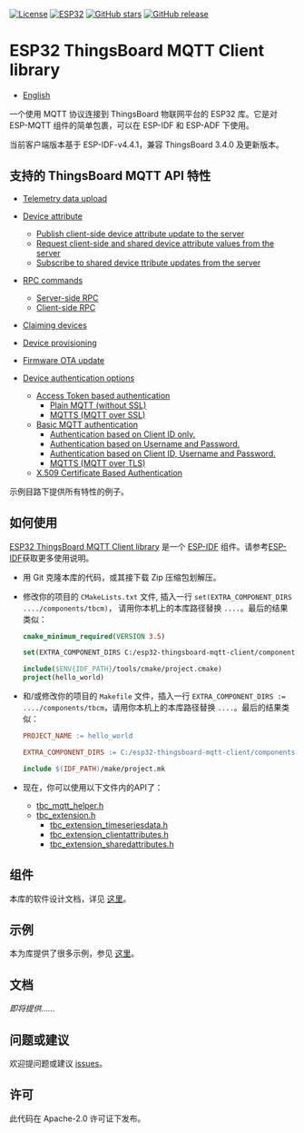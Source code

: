 
[![License](https://img.shields.io/badge/License-Apache%202.0-yellow.svg)](https://opensource.org/licenses/Apache-2.0)
[![ESP32](https://img.shields.io/badge/ESP-32-green.svg?style=flat-square)](https://www.espressif.com/en/products/socs/esp32)
[![GitHub stars](https://img.shields.io/github/stars/liang-zhu-zi/esp32-thingsboard-mqtt-client?style=flat&logo=github)](https://github.com/liang-zhu-zi/esp32-thingsboard-mqtt-client/stargazers)
[![GitHub release](https://img.shields.io/github/release/liang-zhu-zi/esp32-thingsboard-mqtt-client/all.svg?style=flat-square)](https://github.com/liang-zhu-zi/esp32-thingsboard-mqtt-client/releases/)

# ESP32 ThingsBoard MQTT Client library

* [English](README.md)

一个使用 MQTT 协议连接到 ThingsBoard 物联网平台的 ESP32 库。它是对 ESP-MQTT 组件的简单包裹，可以在 ESP-IDF 和 ESP-ADF 下使用。

当前客户端版本基于 ESP-IDF-v4.4.1，兼容 ThingsBoard 3.4.0 及更新版本。

## 支持的 ThingsBoard MQTT API 特性

* [Telemetry data upload](https://thingsboard.io/docs/reference/mqtt-api/#telemetry-upload-api)
* [Device attribute](https://thingsboard.io/docs/reference/mqtt-api/#attributes-api)
  * [Publish client-side device attribute update to the server](https://thingsboard.io/docs/reference/mqtt-api/#publish-attribute-update-to-the-server)
  * [Request client-side and shared device attribute values from the server](https://thingsboard.io/docs/reference/mqtt-api/#request-attribute-values-from-the-server)
  * [Subscribe to shared device ttribute updates from the server](https://thingsboard.io/docs/reference/mqtt-api/#subscribe-to-attribute-updates-from-the-server)
* [RPC commands](https://thingsboard.io/docs/reference/mqtt-api/#rpc-api)
  * [Server-side RPC](https://thingsboard.io/docs/reference/mqtt-api/#server-side-rpc)
  * [Client-side RPC](https://thingsboard.io/docs/reference/mqtt-api/#client-side-rpc)
* [Claiming devices](https://thingsboard.io/docs/reference/mqtt-api/#claiming-devices)
* [Device provisioning](https://thingsboard.io/docs/reference/mqtt-api/#device-provisioning)
* [Firmware OTA update](https://thingsboard.io/docs/reference/mqtt-api/#firmware-api)

* [Device authentication options](https://thingsboard.io/docs/user-guide/device-credentials/)
  * [Access Token based authentication](https://thingsboard.io/docs/user-guide/access-token/)
    * [Plain MQTT (without SSL)](https://thingsboard.io/docs/user-guide/access-token/#plain-mqtt-without-ssl)
    * [MQTTS (MQTT over SSL)](https://thingsboard.io/docs/user-guide/access-token/#mqtts-mqtt-over-ssl)
  * [Basic MQTT authentication](https://thingsboard.io/docs/user-guide/basic-mqtt/)
    * [Authentication based on Client ID only.](https://thingsboard.io/docs/user-guide/basic-mqtt/#authentication-based-on-client-id-only)
    * [Authentication based on Username and Password.](https://thingsboard.io/docs/user-guide/basic-mqtt/#authentication-based-on-username-and-password)
    * [Authentication based on Client ID, Username and Password.](https://thingsboard.io/docs/user-guide/basic-mqtt/#authentication-based-on-client-id-username-and-password)
    * [MQTTS (MQTT over TLS)](https://thingsboard.io/docs/user-guide/basic-mqtt/#mqtts-mqtt-over-tls)
  * [X.509 Certificate Based Authentication](https://thingsboard.io/docs/user-guide/certificates/)

示例目路下提供所有特性的例子。

## 如何使用

[ESP32 ThingsBoard MQTT Client library](https://github.com/liang-zhu-zi/esp32-thingsboard-mqtt-client) 是一个 [ESP-IDF](https://github.com/espressif/esp-idf) 组件。请参考[ESP-IDF](https://github.com/espressif/esp-idf)获取更多使用说明。

* 用 Git 克隆本库的代码，或其接下载 Zip 压缩包划解压。
* 修改你的项目的 `CMakeLists.txt` 文件, 插入一行 `set(EXTRA_COMPONENT_DIRS ..../components/tbcm)`， 请用你本机上的本库路径替换 `....`。最后的结果类似：

    ```CMake
    cmake_minimum_required(VERSION 3.5)
    
    set(EXTRA_COMPONENT_DIRS C:/esp32-thingsboard-mqtt-client/components/tbcm)
    
    include($ENV{IDF_PATH}/tools/cmake/project.cmake)
    project(hello_world)
    ```

* 和/或修改你的项目的 `Makefile` 文件，插入一行 `EXTRA_COMPONENT_DIRS := ..../components/tbcm`，请用你本机上的本库路径替换 `....`。最后的结果类似：

    ```Makefile
    PROJECT_NAME := hello_world
    
    EXTRA_COMPONENT_DIRS := C:/esp32-thingsboard-mqtt-client/components/tbcm
    
    include $(IDF_PATH)/make/project.mk
    ```

* 现在，你可以使用以下文件内的API了：
  * [tbc_mqtt_helper.h](./components/tbcm/include/tbc_mqtt_helper.h)
  * [tbc_extension.h](./components/tbcm/include/tbc_extension.h)
    * [tbc_extension_timeseriesdata.h](./components/tbcm/include/tbc_extension_timeseriesdata.h)
    * [tbc_extension_clientattributes.h](./components/tbcm/include/tbc_extension_clientattributes.h)
    * [tbc_extension_sharedattributes.h](./components/tbcm/include/tbc_extension_sharedattributes.h)

## 组件

本库的软件设计文档，详见 [这里](./components/tbcm)。

## 示例

本为库提供了很多示例，参见 [这里](./examples)。

## 文档

*即将提供......*

## 问题或建议

欢迎提问题或建议 [issues](https://github.com/liang-zhu-zi/esp32-thingsboard-mqtt-client/issues)。

## 许可

此代码在 Apache-2.0 许可证下发布。
